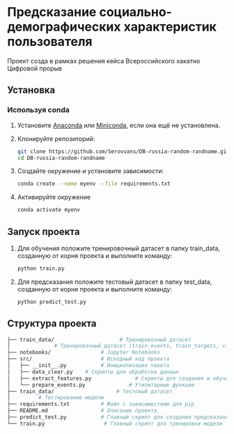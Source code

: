 # Предсказание социально-демографических характеристик пользователя

Проект созда в рамках решения кейса Всероссийского хакатно Цифровой прорыв

## Установка

### Используя conda

1. Установите [Anaconda](https://www.anaconda.com/products/distribution) или [Miniconda](https://docs.conda.io/en/latest/miniconda.html), если она ещё не установлена.

2. Клонируйте репозиторий:
   ```bash
   git clone https://github.com/Serovvans/DB-russia-random-randname.git
   cd DB-russia-random-randname
   ```

3. Создайте окружение и установите зависимости:
    ```bash
    conda create --name myenv --file requirements.txt
    ```

4. Активируйте окружение
    ```bash
    conda activate myenv
    ```

## Запуск проекта

1. Для обучения положите тренировочный датасет в папку train_data, созданную от корня проекта и выполните команду:

    ```bash
    python train.py
    ```

1. Для предсказания положите тестовый датасет в папку test_data, созданную от корня проекта и выполните команду:

    ```bash
    python predict_test.py
    ```

## Структура проекта

```bash
├── train_data/                     # Тренировочный датасет
│              # Тренировочный датасет (train_events, train_targets, video_info_v2)
├── notebooks/                # Jupyter Notebooks
├── src/                      # Исходный код проекта
│   ├── __init__.py           # Инициализация пакета
│   ├── data_clear.py    # Скрипты для обработки данных
│   ├── extract_features.py              # Скрипты для создания и обучения модели
│   └── prepare_events.py              # Утилитарные функции
├── train_data/                    # Тестовый датасет
│         # Тестирование модели
├── requirements.txt          # Файл с зависимостями для pip
├── README.md                 # Описание проекта
├── predict_test.py           # Главный скрипт для создания предсказания
└── train.py                   # Главный скрипт для тренировки модели
```
